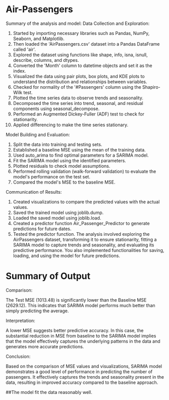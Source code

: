 # Air-Passengers

Summary of the analysis and model:
Data Collection and Exploration:
1.	Started by importing necessary libraries such as Pandas, NumPy, Seaborn, and Matplotlib.
2.	Then loaded the 'AirPassengers.csv' dataset into a Pandas DataFrame called 'air'.
3.	Explored the dataset using functions like shape, info, isna, isnull, describe, columns, and dtypes.
4.	Converted the 'Month' column to datetime objects and set it as the index.
5.	Visualized the data using pair plots, box plots, and KDE plots to understand the distribution and relationships between variables.
6.	Checked for normality of the '#Passengers' column using the Shapiro-Wilk test.
7.	Plotted the time series data to observe trends and seasonality.
8.	Decomposed the time series into trend, seasonal, and residual components using seasonal_decompose.
9.	Performed an Augmented Dickey-Fuller (ADF) test to check for stationarity.
10.	Applied differencing to make the time series stationary.
    
Model Building and Evaluation:
1.	Split the data into training and testing sets.
2.	Established a baseline MSE using the mean of the training data.
3.	Used auto_arima to find optimal parameters for a SARIMA model.
4.	Fit the SARIMA model using the identified parameters.
5.	Plotted residuals to check model assumptions.
6.	Performed rolling validation (walk-forward validation) to evaluate the model's performance on the test set.
7.	Compared the model's MSE to the baseline MSE.
   
Communication of Results:
1.	Created visualizations to compare the predicted values with the actual values.
2.	Saved the trained model using joblib.dump.
3.	Loaded the saved model using joblib.load.
4.	Created a predictor function Air_Passenger_Predictor to generate predictions for future dates.
5.	Tested the predictor function.
The analysis involved exploring the AirPassengers dataset, transforming it to ensure stationarity, fitting a SARIMA model to capture trends and seasonality, and evaluating its predictive performance. You also implemented functionalities for saving, loading, and using the model for future predictions.

  # Summary of Output

  Comparison:

The Test MSE (1013.48) is significantly lower than the Baseline MSE (2629.12). This indicates that SARIMA model performs much better than simply predicting the average.

Interpretation:

A lower MSE suggests better predictive accuracy. In this case, the substantial reduction in MSE from baseline to the SARIMA model implies that the model effectively captures the underlying patterns in the data and generates more accurate predictions.

Conclusion:

Based on the comparison of MSE values and visualizations,  SARIMA model demonstrates a good level of performance in predicting the number of passengers. It effectively captures the trends and seasonality present in the data, resulting in improved accuracy compared to the baseline approach. 


##The model fit the data reasonably well.


